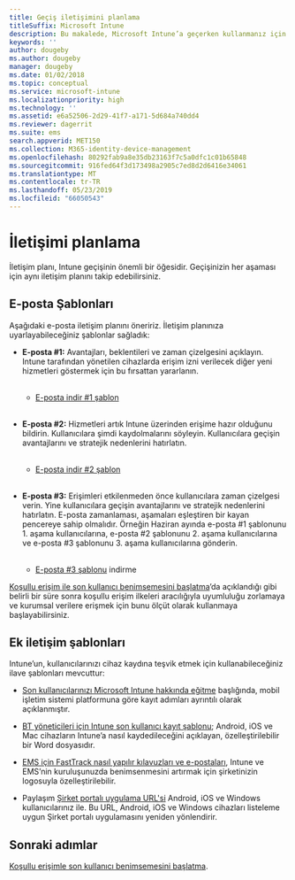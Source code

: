```yaml
---
title: Geçiş iletişimini planlama
titleSuffix: Microsoft Intune
description: Bu makalede, Microsoft Intune’a geçerken kullanmanız için bir geçiş iletişim planı ve stratejisi sağlanmaktadır.
keywords: ''
author: dougeby
ms.author: dougeby
manager: dougeby
ms.date: 01/02/2018
ms.topic: conceptual
ms.service: microsoft-intune
ms.localizationpriority: high
ms.technology: ''
ms.assetid: e6a52506-2d29-41f7-a171-5d684a740dd4
ms.reviewer: dagerrit
ms.suite: ems
search.appverid: MET150
ms.collection: M365-identity-device-management
ms.openlocfilehash: 80292fab9a8e35db23163f7c5a0dfc1c01b65848
ms.sourcegitcommit: 916fed64f3d173498a2905c7ed8d2d6416e34061
ms.translationtype: MT
ms.contentlocale: tr-TR
ms.lasthandoff: 05/23/2019
ms.locfileid: "66050543"
---
```

# <a name="plan-communications"></a>İletişimi planlama

İletişim planı, Intune geçişinin önemli bir öğesidir. Geçişinizin her aşaması için aynı iletişim planını takip edebilirsiniz.

## <a name="email-templates"></a>E-posta Şablonları

Aşağıdaki e-posta iletişim planını öneririz. İletişim planınıza uyarlayabileceğiniz şablonlar sağladık:

-   **E-posta \#1:** Avantajları, beklentileri ve zaman çizelgesini açıklayın. Intune tarafından yönetilen cihazlarda erişim izni verilecek diğer yeni hizmetleri göstermek için bu fırsattan yararlanın.<br/><br/>


    -   [E-posta indir \#1 şablon](https://gallery.technet.microsoft.com/Intune-migration-guide-end-e3209b35)
<br></br>

-   **E-posta \#2:** Hizmetleri artık Intune üzerinden erişime hazır olduğunu bildirin. Kullanıcılara şimdi kaydolmalarını söyleyin. Kullanıcılara geçişin avantajlarını ve stratejik nedenlerini hatırlatın.<br/><br/>


    -   [E-posta indir \#2 şablon](https://gallery.technet.microsoft.com/Intune-migration-guide-end-a9d25eb5)
<br></br>

-   **E-posta \#3:** Erişimleri etkilenmeden önce kullanıcılara zaman çizelgesi verin. Yine kullanıcılara geçişin avantajlarını ve stratejik nedenlerini hatırlatın. E-posta zamanlaması, aşamaları eşleştiren bir kayan pencereye sahip olmalıdır. Örneğin Haziran ayında e-posta \#1 şablonunu 1. aşama kullanıcılarına, e-posta \#2 şablonunu 2. aşama kullanıcılarına ve e-posta \#3 şablonunu 3. aşama kullanıcılarına gönderin.<br/><br/>

    -   [E-posta \#3 şablonu](https://gallery.technet.microsoft.com/Intune-migration-guide-end-831521b5) indirme

[Koşullu erişim ile son kullanıcı benimsemesini başlatma](migration-guide-drive-adoption.md)’da açıklandığı gibi belirli bir süre sonra koşullu erişim ilkeleri aracılığıyla uyumluluğu zorlamaya ve kurumsal verilere erişmek için bunu ölçüt olarak kullanmaya başlayabilirsiniz.

## <a name="additional-communication-templates"></a>Ek iletişim şablonları

Intune’un, kullanıcılarınızı cihaz kaydına teşvik etmek için kullanabileceğiniz ilave şablonları mevcuttur:

-   [Son kullanıcılarınızı Microsoft Intune hakkında eğitme](end-user-educate.md) başlığında, mobil işletim sistemi platformuna göre kayıt adımları ayrıntılı olarak açıklanmıştır.

-   [BT yöneticileri için Intune son kullanıcı kayıt şablonu](https://gallery.technet.microsoft.com/End-user-Intune-enrollment-55dfd64a); Android, iOS ve Mac cihazların Intune’a nasıl kaydedileceğini açıklayan, özelleştirilebilir bir Word dosyasıdır.

-   [EMS için FastTrack nasıl yapılır kılavuzları ve e-postaları](https://gallery.technet.microsoft.com/FastTrack-for-EMS-How-To-f170da4c), Intune ve EMS’nin kuruluşunuzda benimsenmesini artırmak için şirketinizin logosuyla özelleştirilebilir.

-   Paylaşım [Şirket portalı uygulama URL'si](http://go.microsoft.com/fwlink/?LinkID=396941) Android, iOS ve Windows kullanıcılarınız ile. Bu URL, Android, iOS ve Windows cihazları listeleme uygun Şirket portalı uygulamasını yeniden yönlendirir.

## <a name="next-steps"></a>Sonraki adımlar

[Koşullu erişimle son kullanıcı benimsemesini başlatma](migration-guide-drive-adoption.md).
